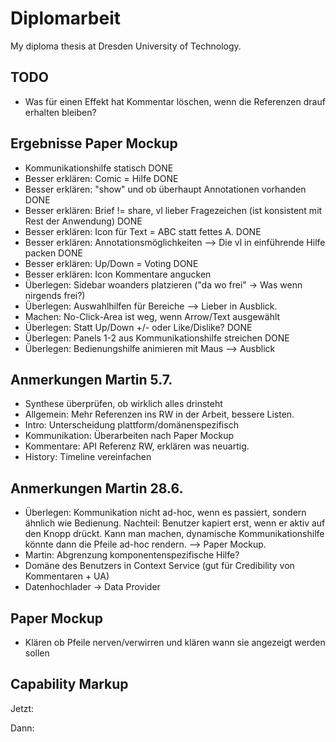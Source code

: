 # Diplomarbeit

My diploma thesis at Dresden University of Technology.

## TODO

* Was für einen Effekt hat Kommentar löschen, wenn die Referenzen drauf erhalten bleiben?

## Ergebnisse Paper Mockup

* Kommunikationshilfe statisch DONE
* Besser erklären: Comic = Hilfe DONE
* Besser erklären: "show" und ob überhaupt Annotationen vorhanden DONE
* Besser erklären: Brief != share, vl lieber Fragezeichen (ist konsistent mit Rest der Anwendung) DONE
* Besser erklären: Icon für Text = ABC statt fettes A. DONE
* Besser erklären: Annotationsmöglichkeiten --> Die vl in einführende Hilfe packen DONE
* Besser erklären: Up/Down = Voting DONE
* Besser erklären: Icon Kommentare angucken
* Überlegen: Sidebar woanders platzieren ("da wo frei" -> Was wenn nirgends frei?)
* Überlegen: Auswahlhilfen für Bereiche --> Lieber in Ausblick.
* Machen: No-Click-Area ist weg, wenn Arrow/Text ausgewählt
* Überlegen: Statt Up/Down +/- oder Like/Dislike? DONE
* Überlegen: Panels 1-2 aus Kommunikationshilfe streichen DONE
* Überlegen: Bedienungshilfe animieren mit Maus --> Ausblick

## Anmerkungen Martin 5.7.

* Synthese überprüfen, ob wirklich alles drinsteht
* Allgemein: Mehr Referenzen ins RW in der Arbeit, bessere Listen.
* Intro: Unterscheidung plattform/domänenspezifisch
* Kommunikation: Überarbeiten nach Paper Mockup
* Kommentare: API Referenz RW, erklären was neuartig.
* History: Timeline vereinfachen

## Anmerkungen Martin 28.6.

* Überlegen: Kommunikation nicht ad-hoc, wenn es passiert, sondern ähnlich wie Bedienung. Nachteil: Benutzer kapiert erst, wenn er aktiv auf den Knopp drückt. Kann man machen, dynamische Kommunikationshilfe könnte dann die Pfeile ad-hoc rendern. --> Paper Mockup.
* Martin: Abgrenzung komponentenspezifische Hilfe?
* Domäne des Benutzers in Context Service (gut für Credibility von Kommentaren + UA)
* Datenhochlader -> Data Provider

## Paper Mockup

* Klären ob Pfeile nerven/verwirren und klären wann sie angezeigt werden sollen

## Capability Markup

Jetzt:

<capability id="search" activity="ua:search" entity="trvl:location"/>

Dann:

<!-- aktion -->
<capability id="search" activity="ua:search" entity="trvl:location" operations="searchOps" wait="5s" />

<!-- äquivalente operationen -->
<operations id="searchOps" testData="new york" relatedConcept="dbpedia:Search">
	<operation id="clickSearch" css="button.search" viso="a:click" />
	<operation id="typeSearch" css="button.search" viso="a:type" which="space" />
	<sequentialOperation id="menuSearch">
		<operation id="clickMenu" css="div.menu" viso="a:click" />
		<operation id="clickMenuSearch" css="div.menu > div.search" viso="a:click" />
	</sequentialOperation>
	<parallelOperation id="blublu" css=".vis">
		<operation id="pressStrg" viso="a:type" which="strg" />
		<operation id="pressA" viso="a:type" which="a"
	</parallelOperation>
</operations>